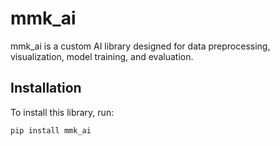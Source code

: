 # mmk_ai

mmk_ai is a custom AI library designed for data preprocessing, visualization, model training, and evaluation. 

## Installation

To install this library, run:

```bash
pip install mmk_ai
